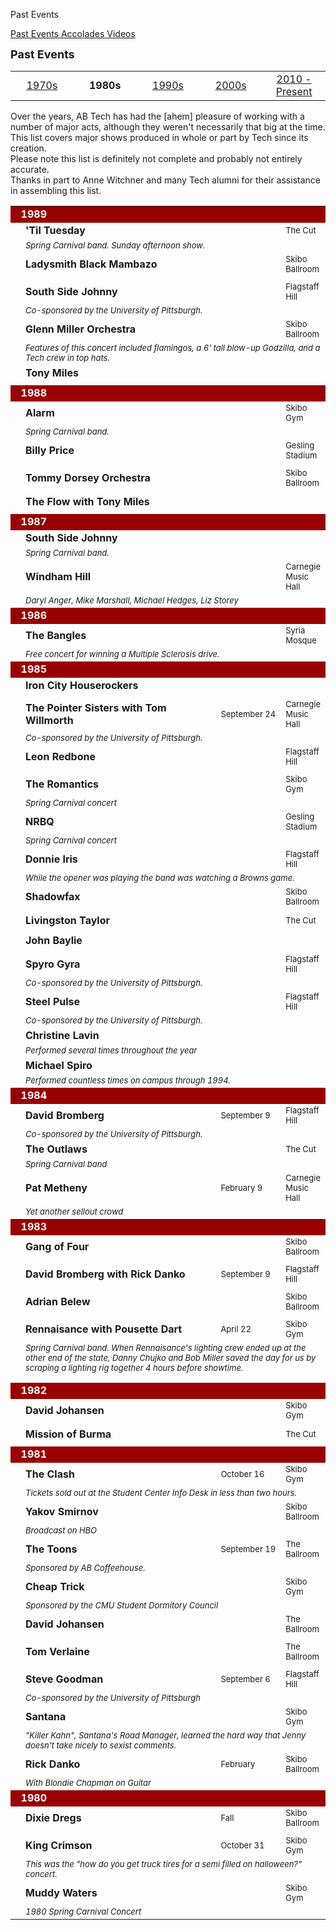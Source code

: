 Past Events

<div class = "title-header">
  <p class="text-justify"> 
  <a href="#" class="current"> Past Events </a> 
   <a href="/accolades"> Accolades </a>
   <a href="/timelapse"> Videos </a>
  </p>
</div>

<font size=+1><b>Past Events</b></font><P>


<!-- BEGIN HEADER -->
<table align=center width="100%">
  <tr>
    <td width=20%>
      <center><a href="/events70">1970s</a></center>
    </td>
    <td width=20%>
      <center><b>1980s</b></center>
    </td>
    <td width=20%>
      <center><a href="/events90">1990s</a></center>
    </td>
    <td width=20%>
      <center><a href="/events00">2000s</a></center>
    </td>
    <td width=20%>
      <center><a href="/events">2010 - Present</a></center>
    </td>
  </tr>
</table>
<p>

Over the years, AB Tech has had the [ahem] pleasure of working with a number
of major acts, although they weren't necessarily that big at the time. This
list covers major shows produced in whole or part by Tech since its
creation.  
Please note this list is definitely not complete and probably not entirely
accurate.  
Thanks in part to Anne Witchner and many Tech alumni for their assistance in
assembling this list.

<table cellspacing="5" cellpadding="2" width="100%">
  <tr>
    <td colspan="4" bgcolor="#990000" align="left"><font color="#FFFFFF"><b>
      &nbsp;&nbsp;1989</b></font></td>
  </tr>
  <tr>
    <td width="20"></td>
    <td width="70%"><b>'Til Tuesday</b></td>
    <td nowrap><font size="-1"></font></td>
    <td><font size="-1">The Cut</font></td>
  </tr>
  <tr>
    <td width="20"></td>
    <td colspan="3"><font size="-1"><i>Spring Carnival band. Sunday afternoon
      show.</i></font></td>
  </tr>
  <tr>
    <td width="20"></td>
    <td width="70%"><b>Ladysmith Black Mambazo</b></td>
    <td nowrap><font size="-1"></font></td>
    <td><font size="-1">Skibo Ballroom</font></td>
  </tr>
  <tr>
    <td width="20"></td>
    <td colspan="3"><font size="-1"><i></i></font></td>
  </tr>
  <tr>
    <td width="20"></td>
    <td width="70%"><b>South Side Johnny</b></td>
    <td nowrap><font size="-1"></font></td>
    <td><font size="-1">Flagstaff Hill</font></td>
  </tr>
  <tr>
    <td width="20"></td>
    <td colspan="3"><font size="-1"><i>Co-sponsored by the University of
      Pittsburgh.</i></font></td>
  </tr>
  <tr>
    <td width="20"></td>
    <td width="70%"><b>Glenn Miller Orchestra</b></td>
    <td nowrap><font size="-1"></font></td>
    <td><font size="-1">Skibo Ballroom</font></td>
  </tr>
  <tr>
    <td width="20"></td>
    <td colspan="3"><font size="-1"><i>Features of this concert included
      flamingos, a 6' tall blow-up Godzilla, and a Tech crew in top hats.</i></font>
    </td>
  </tr>
  <tr>
    <td width="20"></td>
    <td width="70%"><b>Tony Miles</b></td>
    <td nowrap><font size="-1"></font></td>
    <td><font size="-1"></font></td>
  </tr>
  <tr>
    <td width="20"></td>
    <td colspan="3"><font size="-1"><i></i></font></td>
  </tr>

  <tr>
    <td colspan="4" bgcolor="#990000" align="left"><font color="#FFFFFF"><b>
      &nbsp;&nbsp;1988</b></font></td>
  </tr>
  <tr>
    <td width="20"></td>
    <td width="70%"><b>Alarm</b></td>
    <td nowrap><font size="-1"></font></td>
    <td><font size="-1">Skibo Gym</font></td>
  </tr>
  <tr>
    <td width="20"></td>
    <td colspan="3"><font size="-1"><i>Spring Carnival band.</i></font></td>
  </tr>
  <tr>
    <td width="20"></td>
    <td width="70%"><b>Billy Price</b></td>
    <td nowrap><font size="-1"></font></td>
    <td><font size="-1">Gesling Stadium</font></td>
  </tr>
  <tr>
    <td width="20"></td>
    <td colspan="3"><font size="-1"><i></i></font></td>
  </tr>
  <tr>
    <td width="20"></td>
    <td width="70%"><b>Tommy Dorsey Orchestra</b></td>
    <td nowrap><font size="-1"></font></td>
    <td><font size="-1">Skibo Ballroom</font></td>
  </tr>
  <tr>
    <td width="20"></td>
    <td colspan="3"><font size="-1"><i></i></font></td>
  </tr>
  <tr>
    <td width="20"></td>
    <td width="70%"><b>The Flow with Tony Miles</b></td>
    <td nowrap><font size="-1"></font></td>
    <td><font size="-1"></font></td>
  </tr>
  <tr>
    <td width="20"></td>
    <td colspan="3"><font size="-1"><i></i></font></td>
  </tr>

  <tr>
    <td colspan="4" bgcolor="#990000" align="left"><font color="#FFFFFF"><b>
      &nbsp;&nbsp;1987</b></font></td>
  </tr>
  <tr>
    <td width="20"></td>
    <td width="70%"><b>South Side Johnny</b></td>
    <td nowrap><font size="-1"></font></td>
    <td><font size="-1"></font></td>
  </tr>
  <tr>
    <td width="20"></td>
    <td colspan="3"><font size="-1"><i>Spring Carnival band.</i></font></td>
  </tr>
  <tr>
    <td width="20"></td>
    <td width="70%"><b>Windham Hill</b></td>
    <td nowrap><font size="-1"></font></td>
    <td><font size="-1">Carnegie Music Hall</font></td>
  </tr>
  <tr>
    <td width="20"></td>
    <td colspan="3"><font size="-1"><i>Daryl Anger, Mike Marshall, Michael
      Hedges, Liz Storey</i></font></td>
  </tr>

  <tr>
    <td colspan="4" bgcolor="#990000" align="left"><font color="#FFFFFF"><b>
      &nbsp;&nbsp;1986</b></font></td>
  </tr>
  <tr>
    <td width="20"></td>
    <td width="70%"><b>The Bangles</b></td>
    <td nowrap><font size="-1"></font></td>
    <td><font size="-1">Syria Mosque</font></td>
  </tr>
  <tr>
    <td width="20"></td>
    <td colspan="3"><font size="-1"><i>Free concert for winning a Multiple
      Sclerosis drive.</i></font></td>
  </tr>

  <tr>
    <td colspan="4" bgcolor="#990000" align="left"><font color="#FFFFFF"><b>
      &nbsp;&nbsp;1985</b></font></td>
  </tr>
  <tr>
    <td width="20"></td>
    <td width="70%"><b>Iron City Houserockers</b></td>
    <td nowrap><font size="-1"></font></td>
    <td><font size="-1"></font></td>
  </tr>
  <tr>
    <td width="20"></td>
    <td colspan="3"><font size="-1"><i></i></font></td>
  </tr>
  <tr>
    <td width="20"></td>
    <td width="70%"><b>The Pointer Sisters with Tom Willmorth</b></td>
    <td nowrap><font size="-1">September 24</font></td>
    <td><font size="-1">Carnegie Music Hall</font></td>
  </tr>
  <tr>
    <td width="20"></td>
    <td colspan="3"><font size="-1"><i>Co-sponsored by the University of
      Pittsburgh.</i></font></td>
  </tr>
  <tr>
    <td width="20"></td>
    <td width="70%"><b>Leon Redbone</b></td>
    <td nowrap><font size="-1"></font></td>
    <td><font size="-1">Flagstaff Hill</font></td>
  </tr>
  <tr>
    <td width="20"></td>
    <td colspan="3"><font size="-1"><i></i></font></td>
  </tr>
  <tr>
    <td width="20"></td>
    <td width="70%"><b>The Romantics</b></td>
    <td nowrap><font size="-1"></font></td>
    <td><font size="-1">Skibo Gym</font></td>
  </tr>
  <tr>
    <td width="20"></td>
    <td colspan="3"><font size="-1"><i>Spring Carnival concert</i></font></td>
  </tr>
  <tr>
    <td width="20"></td>
    <td width="70%"><b>NRBQ</b></td>
    <td nowrap><font size="-1"></font></td>
    <td><font size="-1">Gesling Stadium</font></td>
  </tr>
  <tr>
    <td width="20"></td>
    <td colspan="3"><font size="-1"><i>Spring Carnival concert</i></font></td>
  </tr>
  <tr>
    <td width="20"></td>
    <td width="70%"><b>Donnie Iris</b></td>
    <td nowrap><font size="-1"></font></td>
    <td><font size="-1">Flagstaff Hill</font></td>
  </tr>
  <tr>
    <td width="20"></td>
    <td colspan="3"><font size="-1"><i>While the opener was playing the band
      was watching a Browns game.</i></font></td>
  </tr>
  <tr>
    <td width="20"></td>
    <td width="70%"><b>Shadowfax</b></td>
    <td nowrap><font size="-1"></font></td>
    <td><font size="-1">Skibo Ballroom</font></td>
  </tr>
  <tr>
    <td width="20"></td>
    <td colspan="3"><font size="-1"><i></i></font></td>
  </tr>
  <tr>
    <td width="20"></td>
    <td width="70%"><b>Livingston Taylor</b></td>
    <td nowrap><font size="-1"></font></td>
    <td><font size="-1">The Cut</font></td>
  </tr>
  <tr>
    <td width="20"></td>
    <td colspan="3"><font size="-1"><i></i></font></td>
  </tr>
  <tr>
    <td width="20"></td>
    <td width="70%"><b>John Baylie</b></td>
    <td nowrap><font size="-1"></font></td>
    <td><font size="-1"></font></td>
  </tr>
  <tr>
    <td width="20"></td>
    <td colspan="3"><font size="-1"><i></i></font></td>
  </tr>
  <tr>
    <td width="20"></td>
    <td width="70%"><b>Spyro Gyra</b></td>
    <td nowrap><font size="-1"></font></td>
    <td><font size="-1">Flagstaff Hill</font></td>
  </tr>
  <tr>
    <td width="20"></td>
    <td colspan="3"><font size="-1"><i>Co-sponsored by the University of
      Pittsburgh.</i></font></td>
  </tr>
  <tr>
    <td width="20"></td>
    <td width="70%"><b>Steel Pulse</b></td>
    <td nowrap><font size="-1"></font></td>
    <td><font size="-1">Flagstaff Hill</font></td>
  </tr>
  <tr>
    <td width="20"></td>
    <td colspan="3"><font size="-1"><i>Co-sponsored by the University of
      Pittsburgh.</i></font></td>
  </tr>
  <tr>
    <td width="20"></td>
    <td width="70%"><b>Christine Lavin</b></td>
    <td nowrap><font size="-1"></font></td>
    <td><font size="-1"></font></td>
  </tr>
  <tr>
    <td width="20"></td>
    <td colspan="3"><font size="-1"><i>Performed several times throughout the
      year</i></font></td>
  </tr>
  <tr>
    <td width="20"></td>
    <td width="70%"><b>Michael Spiro</b></td>
    <td nowrap><font size="-1"></font></td>
    <td><font size="-1"></font></td>
  </tr>
  <tr>
    <td width="20"></td>
    <td colspan="3"><font size="-1"><i>Performed countless times on campus
      through 1994.</i></font></td>
  </tr>


  <tr>
    <td colspan="4" bgcolor="#990000" align="left"><font color="#FFFFFF"><b>
      &nbsp;&nbsp;1984</b></font></td>
  </tr>
  <tr>
    <td width="20"></td>
    <td width="70%"><b>David Bromberg</b></td>
    <td nowrap><font size="-1">September 9</font></td>
    <td><font size="-1">Flagstaff Hill</font></td>
  </tr>
  <tr>
    <td width="20"></td>
    <td colspan="3"><font size="-1"><i>Co-sponsored by the University of
      Pittsburgh.</i></font></td>
  </tr>
  <tr>
    <td width="20"></td>
    <td width="70%"><b>The Outlaws</b></td>
    <td nowrap><font size="-1"></font></td>
    <td><font size="-1">The Cut</font></td>
  </tr>
  <tr>
    <td width="20"></td>
    <td colspan="3"><font size="-1"><i>Spring Carnival band</i></font></td>
  </tr>
  <tr>
    <td width="20"></td>
    <td width="70%"><b>Pat Metheny</b></td>
    <td nowrap><font size="-1">February 9</font></td>
    <td><font size="-1">Carnegie Music Hall</font></td>
  </tr>
  <tr>
    <td width="20"></td>
    <td colspan="3"><font size="-1"><i>Yet another sellout crowd</i></font>
    </td>
  </tr>

  <tr>
    <td colspan="4" bgcolor="#990000" align="left"><font color="#FFFFFF"><b>
      &nbsp;&nbsp;1983</b></font></td>
  </tr>
  <tr>
    <td width="20"></td>
    <td width="70%"><b>Gang of Four</b></td>
    <td nowrap><font size="-1"></font></td>
    <td><font size="-1">Skibo Ballroom</font></td>
  </tr>
  <tr>
    <td width="20"></td>
    <td colspan="3"><font size="-1"><i></i></font></td>
  </tr>
  <tr>
    <td width="20"></td>
    <td width="70%"><b>David Bromberg with Rick Danko</b></td>
    <td nowrap><font size="-1">September 9</font></td>
    <td><font size="-1">Flagstaff Hill</font></td>
  </tr>
  <tr>
    <td width="20"></td>
    <td colspan="3"><font size="-1"><i></i></font></td>
  </tr>
  <tr>
    <td width="20"></td>
    <td width="70%"><b>Adrian Belew</b></td>
    <td nowrap><font size="-1"></font></td>
    <td><font size="-1">Skibo Ballroom</font></td>
  </tr>
  <tr>
    <td width="20"></td>
    <td colspan="3"><font size="-1"><i></i></font></td>
  </tr>
  <tr>
    <td width="20"></td>
    <td width="70%"><b>Rennaisance with Pousette Dart</b></td>
    <td nowrap><font size="-1">April 22</font></td>
    <td><font size="-1">Skibo Gym</font></td>
  </tr>
  <tr>
    <td width="20"></td>
    <td colspan="3"><font size="-1"><i>Spring Carnival band. When
      Rennaisance's lighting crew ended up at the other end of the state,
      Danny Chujko and Bob Miller saved the day for us by scraping a lighting
      rig together 4 hours before showtime.</i></font></td>
  </tr>
  <tr>
    <td width="20"></td>
    <td width="70%"><b></b></td>
    <td nowrap><font size="-1"></font></td>
    <td><font size="-1"></font></td>
  </tr>
  <tr>
    <td width="20"></td>
    <td colspan="3"><font size="-1"><i></i></font></td>
  </tr>

  <tr>
    <td colspan="4" bgcolor="#990000" align="left"><font color="#FFFFFF"><b>
      &nbsp;&nbsp;1982</b></font></td>
  </tr>
  <tr>
    <td width="20"></td>
    <td width="70%"><b>David Johansen</b></td>
    <td nowrap><font size="-1"></font></td>
    <td><font size="-1">Skibo Gym</font></td>
  </tr>
  <tr>
    <td width="20"></td>
    <td colspan="3"><font size="-1"><i></i></font></td>
  </tr>
  <tr>
    <td width="20"></td>
    <td width="70%"><b>Mission of Burma</b></td>
    <td nowrap><font size="-1"></font></td>
    <td><font size="-1">The Cut</font></td>
  </tr>
  <tr>
    <td width="20"></td>
    <td colspan="3"><font size="-1"><i></i></font></td>
  </tr>

  <tr>
    <td colspan="4" bgcolor="#990000" align="left"><font color="#FFFFFF"><b>
      &nbsp;&nbsp;1981</b></font></td>
  </tr>
  <tr>
    <td width="20"></td>
    <td width="70%"><b>The Clash</b></td>
    <td nowrap><font size="-1">October 16</font></td>
    <td><font size="-1">Skibo Gym</font></td>
  </tr>
  <tr>
    <td width="20"></td>
    <td colspan="3"><font size="-1"><i>Tickets sold out at the Student Center
      Info Desk in less than two hours.</i></font></td>
  </tr>
  <tr>
    <td width="20"></td>
    <td width="70%"><b>Yakov Smirnov</b></td>
    <td nowrap><font size="-1"></font></td>
    <td><font size="-1">Skibo Ballroom</font></td>
  </tr>
  <tr>
    <td width="20"></td>
    <td colspan="3"><font size="-1"><i>Broadcast on HBO</i></font></td>
  </tr>
  <tr>
    <td width="20"></td>
    <td width="70%"><b>The Toons</b></td>
    <td nowrap><font size="-1">September 19</font></td>
    <td><font size="-1">The Ballroom</font></td>
  </tr>
  <tr>
    <td width="20"></td>
    <td colspan="3"><font size="-1"><i>Sponsored by AB Coffeehouse.</i></font>
    </td>
  </tr>
  <tr>
    <td width="20"></td>
    <td width="70%"><b>Cheap Trick</b></td>
    <td nowrap><font size="-1"></font></td>
    <td><font size="-1">Skibo Gym</font></td>
  </tr>
  <tr>
    <td width="20"></td>
    <td colspan="3"><font size="-1"><i>Sponsored by the CMU Student Dormitory
      Council</i></font></td>
  </tr>
  <tr>
    <td width="20"></td>
    <td width="70%"><b>David Johansen</b></td>
    <td nowrap><font size="-1"></font></td>
    <td><font size="-1">The Ballroom</font></td>
  </tr>
  <tr>
    <td width="20"></td>
    <td colspan="3"><font size="-1"><i></i></font></td>
  </tr>
  <tr>
    <td width="20"></td>
    <td width="70%"><b>Tom Verlaine</b></td>
    <td nowrap><font size="-1"></font></td>
    <td><font size="-1">The Ballroom</font></td>
  </tr>
  <tr>
    <td width="20"></td>
    <td colspan="3"><font size="-1"><i></i></font></td>
  </tr>
  <tr>
    <td width="20"></td>
    <td width="70%"><b>Steve Goodman</b></td>
    <td nowrap><font size="-1">September 6</font></td>
    <td><font size="-1">Flagstaff Hill</font></td>
  </tr>
  <tr>
    <td width="20"></td>
    <td colspan="3"><font size="-1"><i>Co-sponsored by the University of
      Pittsburgh</i></font></td>
  </tr>
  <tr>
    <td width="20"></td>
    <td width="70%"><b>Santana</b></td>
    <td nowrap><font size="-1"></font></td>
    <td><font size="-1">Skibo Gym</font></td>
  </tr>
  <tr>
    <td width="20"></td>
    <td colspan="3"><font size="-1"><i>"Killer Kahn", Santana's Road Manager,
      learned the hard way that Jenny doesn't take nicely to sexist
      comments.</i></font></td>
  </tr>
  <tr>
    <td width="20"></td>
    <td width="70%"><b>Rick Danko</b></td>
    <td nowrap><font size="-1">February</font></td>
    <td><font size="-1">Skibo Ballroom</font></td>
  </tr>
  <tr>
    <td width="20"></td>
    <td colspan="3"><font size="-1"><i>With Blondie Chapman on
      Guitar</i></font></td>
  </tr>

  <tr>
    <td colspan="4" bgcolor="#990000" align="left"><font color="#FFFFFF"><b>
      &nbsp;&nbsp;1980</b></font></td>
  </tr>
  <tr>
    <td width="20"></td>
    <td width="70%"><b>Dixie Dregs</b></td>
    <td nowrap><font size="-1">Fall</font></td>
    <td><font size="-1">Skibo Ballroom</font></td>
  </tr>
  <tr>
    <td width="20"></td>
    <td colspan="3"><font size="-1"><i></i></font></td>
  </tr>
  <tr>
    <td width="20"></td>
    <td width="70%"><b>King Crimson</b></td>
    <td nowrap><font size="-1">October 31</font></td>
    <td><font size="-1">Skibo Gym</font></td>
  </tr>
  <tr>
    <td width="20"></td>
    <td colspan="3"><font size="-1"><i>This was the "how do you get truck
      tires for a semi filled on halloween?" concert.</i></font></td>
  </tr>
  <tr>
    <td width="20"></td>
    <td width="70%"><b>Muddy Waters</b></td>
    <td nowrap><font size="-1"></font></td>
    <td><font size="-1">Skibo Gym</font></td>
  </tr>
  <tr>
    <td width="20"></td>
    <td colspan="3"><font size="-1"><i>1980 Spring Carnival Concert</i></font>
    </td>
  </tr>
</table>


